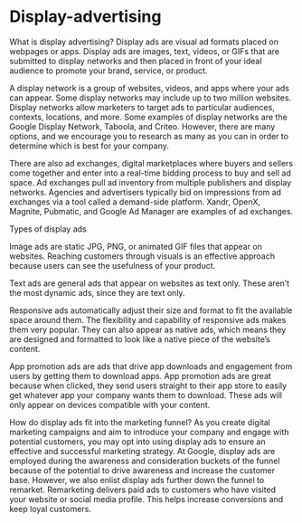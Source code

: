# Display-advertising

What is display advertising?
Display ads are visual ad formats placed on webpages or apps. Display ads are images, text, videos, or GIFs that are submitted to display networks and then placed in front of your ideal audience to promote your brand, service, or product.

A display network is a group of websites, videos, and apps where your ads can appear. Some display networks may include up to two million websites. Display networks allow marketers to target ads to particular audiences, contexts, locations, and more. Some examples of display networks are the Google Display Network, Taboola, and Criteo. However, there are many options, and we encourage you to research as many as you can in order to determine which is best for your company. 

There are also ad exchanges, digital marketplaces where buyers and sellers come together and enter into a real-time bidding process to buy and sell ad space. Ad exchanges pull ad inventory from multiple publishers and display networks. Agencies and advertisers typically bid on impressions from ad exchanges via a tool called a demand-side platform. Xandr, OpenX, Magnite, Pubmatic, and Google Ad Manager are examples of ad exchanges.

Types of display ads 

Image ads are static JPG, PNG, or animated GIF files that appear on websites. Reaching customers through visuals is an effective approach because users can see the usefulness of your product.

Text ads are general ads that appear on websites as text only. These aren’t the most dynamic ads, since they are text only.  

Responsive ads automatically adjust their size and format to fit the available space around them. The flexibility and capability of responsive ads makes them very popular. They can also appear as native ads, which means they are designed and formatted to look like a native piece of the website’s content.

App promotion ads are ads that drive app downloads and engagement from users by getting them to download apps. App promotion ads are great because when clicked, they send users straight to their app store to easily get whatever app your company wants them to download. These ads will only appear on devices compatible with your content. 

How do display ads fit into the marketing funnel?
As you create digital marketing campaigns and aim to introduce your company and engage with potential customers, you may opt into using display ads to ensure an effective and successful marketing strategy. At Google, display ads are employed during the awareness and consideration buckets of the funnel because of the potential to drive awareness and increase the customer base. However, we also enlist display ads further down the funnel to remarket. Remarketing delivers paid ads to customers who have visited your website or social media profile. This helps increase conversions and keep loyal customers.
